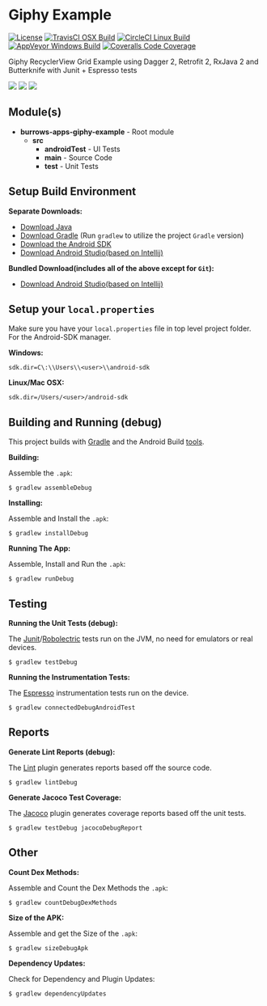 # Giphy Example

[![License](https://img.shields.io/badge/License-Apache%202.0-blue.svg)](http://www.apache.org/licenses/LICENSE-2.0)
[![TravisCI OSX Build](https://img.shields.io/travis/jaredsburrows/android-glide-giphy-example/master.svg?label=OSX%20Build)](https://travis-ci.org/jaredsburrows/android-glide-giphy-example)
[![CircleCI Linux Build](https://img.shields.io/circleci/project/jaredsburrows/android-glide-giphy-example/master.svg?label=Linux%20Build)](https://circleci.com/gh/jaredsburrows/android-glide-giphy-example)
[![AppVeyor Windows Build](https://img.shields.io/appveyor/ci/jaredsburrows/android-glide-giphy-example/master.svg?label=Windows%20Build)](https://ci.appveyor.com/project/jaredsburrows/android-glide-giphy-example/branch/master)
[![Coveralls Code Coverage](https://img.shields.io/coveralls/jaredsburrows/android-glide-giphy-example/master.svg?label=Code%20Coverage)](https://coveralls.io/github/jaredsburrows/android-glide-giphy-example?branch=master)

Giphy RecyclerView Grid Example using Dagger 2, Retrofit 2, RxJava 2 and Butterknife with Junit + Espresso tests

<a href="http://i.imgur.com/NGUKKmj.png" target="_blank"><img src="http://i.imgur.com/NGUKKmjm.png" /></a>
<a href="http://i.imgur.com/HCJzijT.png" target="_blank"><img src="http://i.imgur.com/HCJzijTm.png" /></a>
<a href="http://i.imgur.com/3xMzhKH.png" target="_blank"><img src="http://i.imgur.com/3xMzhKHm.png" /></a>

## Module(s)
 
 - **burrows-apps-giphy-example** - Root module
   - **src**
     - **androidTest** - UI Tests
     - **main** - Source Code
     - **test** - Unit Tests


## Setup Build Environment
**Separate Downloads:**


 - [Download Java](https://java.com/en/download/)
 - [Download Gradle](https://gradle.org/downloads) (Run `gradlew` to utilize the project `Gradle` version)
 - [Download the Android SDK](http://developer.android.com/sdk/index.html#Other)
 - [Download Android Studio(based on Intellij)](http://developer.android.com/sdk/index.html#Other)


**Bundled Download(includes all of the above except for `Git`):**


 - [Download Android Studio(based on Intellij)](http://developer.android.com/sdk/index.html)

## Setup your `local.properties`


Make sure you have your `local.properties` file in top level project folder. For the Android-SDK manager.


**Windows:**


    sdk.dir=C\:\\Users\\<user>\\android-sdk


**Linux/Mac OSX:**


    sdk.dir=/Users/<user>/android-sdk


## Building and Running (debug)


This project builds with [Gradle](www.gradle.org) and the Android Build [tools](http://tools.android.com/tech-docs/new-build-system).


**Building:**


Assemble the `.apk`:


    $ gradlew assembleDebug


**Installing:**


Assemble and Install the `.apk`:


    $ gradlew installDebug


**Running The App:**


Assemble, Install and Run the `.apk`:


    $ gradlew runDebug


## Testing


**Running the Unit Tests (debug):**


The [Junit](http://junit.org/junit4/)/[Robolectric](https://github.com/robolectric/robolectric) tests run on the JVM, no need for emulators or real devices.


    $ gradlew testDebug
    
**Running the Instrumentation Tests:**


The [Espresso](https://developer.android.com/training/testing/ui-testing/espresso-testing.html) instrumentation tests run on the device.


    $ gradlew connectedDebugAndroidTest
    

## Reports


**Generate Lint Reports (debug):**


The [Lint](http://developer.android.com/tools/help/lint.html) plugin generates reports based off the source code.


    $ gradlew lintDebug


**Generate Jacoco Test Coverage:**


The [Jacoco](http://www.eclemma.org/jacoco/) plugin generates coverage reports based off the unit tests.


    $ gradlew testDebug jacocoDebugReport
    

## Other


**Count Dex Methods:**


Assemble and Count the Dex Methods the `.apk`:


    $ gradlew countDebugDexMethods


**Size of the APK:**


Assemble and get the Size of the `.apk`:


    $ gradlew sizeDebugApk


**Dependency Updates:**


Check for Dependency and Plugin Updates:


    $ gradlew dependencyUpdates
    

